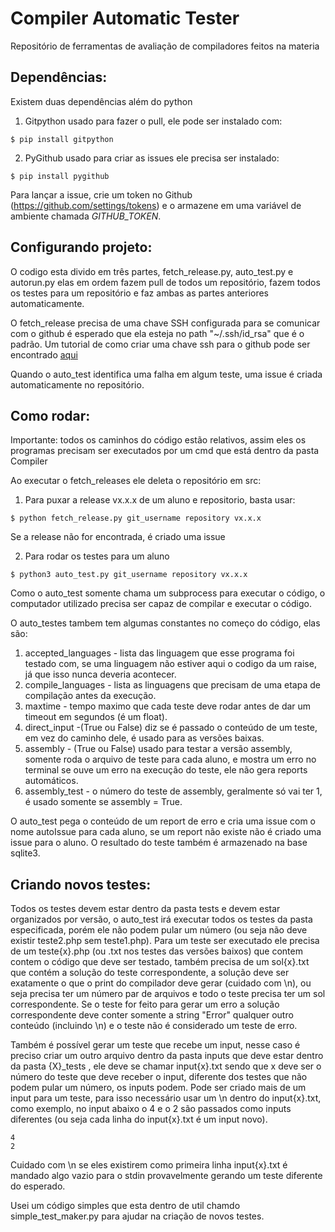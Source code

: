 # Compiler Automatic Tester
Repositório de ferramentas de avaliação de compiladores feitos na materia


## Dependências:


Existem duas dependências além do python

1. Gitpython usado para fazer o pull, ele pode ser instalado com:

```
$ pip install gitpython
```

2. PyGithub usado para criar as issues ele precisa ser instalado:
```
$ pip install pygithub
```

Para lançar a issue, crie um token no Github (https://github.com/settings/tokens) e o armazene em uma variável de ambiente chamada *GITHUB_TOKEN*.
## Configurando projeto:

O codigo esta divido em três partes, fetch_release.py, auto_test.py e autorun.py elas em ordem fazem pull de todos um repositório, fazem todos os testes para um repositório e faz ambas as partes anteriores automaticamente.

O fetch_release precisa de uma chave SSH configurada para se comunicar com o github é esperado que ela esteja no path "~/.ssh/id_rsa" que é o padrão.
Um tutorial de como criar uma chave ssh para o github pode ser encontrado [aqui](https://help.github.com/en/github/authenticating-to-github/generating-a-new-ssh-key-and-adding-it-to-the-ssh-agent)

Quando o auto_test identifica uma falha em algum teste, uma issue é criada automaticamente no repositório.

## Como rodar:

Importante: todos os caminhos do código estão relativos, assim eles os programas precisam ser executados por um cmd que está dentro da pasta Compiler

Ao executar o fetch_releases ele deleta o repositório em src:
1. Para puxar a release vx.x.x de um aluno e repositorio, basta usar:
```
$ python fetch_release.py git_username repository vx.x.x
```
Se a release não for encontrada, é criado uma issue

2. Para rodar os testes para um aluno
```
$ python3 auto_test.py git_username repository vx.x.x
```
Como o auto_test somente chama um subprocess para executar o código, o computador utilizado precisa ser capaz de compilar e executar o código.

O auto_testes tambem tem algumas constantes no começo do código, elas são:
1. accepted_languages - lista das linguagem que esse programa foi testado com, se uma linguagem não estiver aqui o codigo da um raise, já que isso nunca deveria acontecer.
2. compile_languages - lista as linguagens que precisam de uma etapa de compilação antes da execução.
3. maxtime - tempo maximo que cada teste deve rodar antes de dar um timeout em segundos (é um float).
4. direct_input -(True ou False) diz se é passado o conteúdo de um teste, em vez do caminho dele, é usado para as versões baixas.
5. assembly - (True ou False) usado para testar a versão assembly, somente roda o arquivo de teste para cada aluno, e mostra um erro no terminal se ouve um erro na execução do teste, ele não gera reports automáticos.
6. assembly_test - o número do teste de assembly, geralmente só vai ter 1, é usado somente se assembly = True.

O auto_test pega o conteúdo de um report de erro e cria uma issue com o nome autoIssue para cada aluno, se um report não existe não é criado uma issue para o aluno.
O resultado do teste também é armazenado na base sqlite3.


## Criando novos testes:

Todos os testes devem estar dentro da pasta tests e devem estar organizados por versão, o auto_test irá executar todos os testes da pasta especificada, porém ele não podem pular um número (ou seja não deve existir teste2.php sem teste1.php). Para um teste ser executado ele precisa de um teste{x}.php (ou .txt nos testes das versões baixos) que contem contem o código que deve ser testado, também precisa de um sol{x}.txt que contém a solução do teste correspondente, a solução deve ser exatamente o que o print do compilador deve gerar (cuidado com \n), ou seja precisa ter um número par de arquivos e todo o teste precisa ter um sol correspondente. Se o teste for feito para gerar um erro a solução correspondente deve conter somente a string "Error" qualquer outro conteúdo (incluindo \n) e o teste não é considerado um teste de erro.

Também é possível gerar um teste que recebe um input, nesse caso é preciso criar um outro arquivo dentro da pasta inputs que deve estar dentro da pasta {X}_tests , ele deve se chamar input{x}.txt sendo que x deve ser o número do teste que deve receber o input, diferente dos testes que não podem pular um número, os inputs podem. Pode ser criado mais de um input para um teste, para isso necessário usar um \n dentro do input{x}.txt, como exemplo, no input abaixo o 4 e o 2 são passados como inputs diferentes (ou seja cada linha do input{x}.txt é um input novo).
```
4
2
```
Cuidado com \n se eles existirem como primeira linha input{x}.txt é mandado algo vazio para o stdin provavelmente gerando um teste diferente do esperado.

Usei um código simples que esta dentro de util chamdo simple_test_maker.py para ajudar na criação de novos testes.
